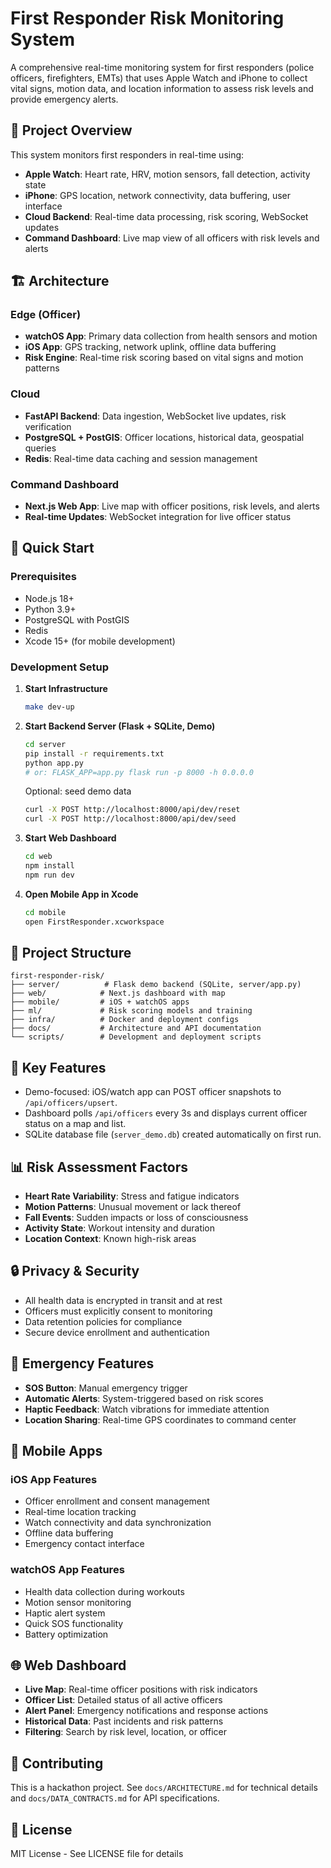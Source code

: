 # First Responder Risk Monitoring System

A comprehensive real-time monitoring system for first responders (police officers, firefighters, EMTs) that uses Apple Watch and iPhone to collect vital signs, motion data, and location information to assess risk levels and provide emergency alerts.

## 🎯 Project Overview

This system monitors first responders in real-time using:
- **Apple Watch**: Heart rate, HRV, motion sensors, fall detection, activity state
- **iPhone**: GPS location, network connectivity, data buffering, user interface
- **Cloud Backend**: Real-time data processing, risk scoring, WebSocket updates
- **Command Dashboard**: Live map view of all officers with risk levels and alerts

## 🏗️ Architecture

### Edge (Officer)
- **watchOS App**: Primary data collection from health sensors and motion
- **iOS App**: GPS tracking, network uplink, offline data buffering
- **Risk Engine**: Real-time risk scoring based on vital signs and motion patterns

### Cloud
- **FastAPI Backend**: Data ingestion, WebSocket live updates, risk verification
- **PostgreSQL + PostGIS**: Officer locations, historical data, geospatial queries
- **Redis**: Real-time data caching and session management

### Command Dashboard
- **Next.js Web App**: Live map with officer positions, risk levels, and alerts
- **Real-time Updates**: WebSocket integration for live officer status

## 🚀 Quick Start

### Prerequisites
- Node.js 18+
- Python 3.9+
- PostgreSQL with PostGIS
- Redis
- Xcode 15+ (for mobile development)

### Development Setup

1. **Start Infrastructure**
   ```bash
   make dev-up
   ```

2. **Start Backend Server (Flask + SQLite, Demo)**
   ```bash
   cd server
   pip install -r requirements.txt
   python app.py
   # or: FLASK_APP=app.py flask run -p 8000 -h 0.0.0.0
   ```

   Optional: seed demo data
   ```bash
   curl -X POST http://localhost:8000/api/dev/reset
   curl -X POST http://localhost:8000/api/dev/seed
   ```

3. **Start Web Dashboard**
   ```bash
   cd web
   npm install
   npm run dev
   ```

4. **Open Mobile App in Xcode**
   ```bash
   cd mobile
   open FirstResponder.xcworkspace
   ```

## 📁 Project Structure

```
first-responder-risk/
├── server/          # Flask demo backend (SQLite, server/app.py)
├── web/            # Next.js dashboard with map
├── mobile/         # iOS + watchOS apps
├── ml/             # Risk scoring models and training
├── infra/          # Docker and deployment configs
├── docs/           # Architecture and API documentation
└── scripts/        # Development and deployment scripts
```

## 🔧 Key Features

- Demo-focused: iOS/watch app can POST officer snapshots to `/api/officers/upsert`.
- Dashboard polls `/api/officers` every 3s and displays current officer status on a map and list.
- SQLite database file (`server_demo.db`) created automatically on first run.

## 📊 Risk Assessment Factors

- **Heart Rate Variability**: Stress and fatigue indicators
- **Motion Patterns**: Unusual movement or lack thereof
- **Fall Events**: Sudden impacts or loss of consciousness
- **Activity State**: Workout intensity and duration
- **Location Context**: Known high-risk areas

## 🔒 Privacy & Security

- All health data is encrypted in transit and at rest
- Officers must explicitly consent to monitoring
- Data retention policies for compliance
- Secure device enrollment and authentication

## 🚨 Emergency Features

- **SOS Button**: Manual emergency trigger
- **Automatic Alerts**: System-triggered based on risk scores
- **Haptic Feedback**: Watch vibrations for immediate attention
- **Location Sharing**: Real-time GPS coordinates to command center

## 📱 Mobile Apps

### iOS App Features
- Officer enrollment and consent management
- Real-time location tracking
- Watch connectivity and data synchronization
- Offline data buffering
- Emergency contact interface

### watchOS App Features
- Health data collection during workouts
- Motion sensor monitoring
- Haptic alert system
- Quick SOS functionality
- Battery optimization

## 🌐 Web Dashboard

- **Live Map**: Real-time officer positions with risk indicators
- **Officer List**: Detailed status of all active officers
- **Alert Panel**: Emergency notifications and response actions
- **Historical Data**: Past incidents and risk patterns
- **Filtering**: Search by risk level, location, or officer

## 🤝 Contributing

This is a hackathon project. See `docs/ARCHITECTURE.md` for technical details and `docs/DATA_CONTRACTS.md` for API specifications.

## 📄 License

MIT License - See LICENSE file for details
